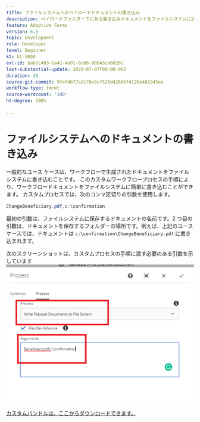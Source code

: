 ```yaml
---
title: ファイルシステムへのペイロードドキュメントの書き込み
description: ペイロードフォルダー下にある書き込みドキュメントをファイルシステムに追加するカスタムプロセスステップです。
feature: Adaptive Forms
version: 6.5
topic: Development
role: Developer
level: Beginner
kt: kt-9859
exl-id: bab7c403-ba42-4a91-8c86-90b43ca6026c
last-substantial-update: 2020-07-07T00:00:00Z
duration: 29
source-git-commit: 9fef4b77a2c70c8cf525d42686f4120e481945ee
workflow-type: tm+mt
source-wordcount: '140'
ht-degree: 100%

---
```


# ファイルシステムへのドキュメントの書き込み

一般的なユース ケースは、ワークフローで生成されたドキュメントをファイル システムに書き込むことです。
このカスタムワークフロープロセスの手順により、ワークフロードキュメントをファイルシステムに簡単に書き込むことができます。
カスタムプロセスでは、次のコンマ区切りの引数を使用します。

```java
ChangeBeneficiary.pdf,c:\confirmation
```

最初の引数は、ファイルシステムに保存するドキュメントの名前です。2 つ目の引数は、ドキュメントを保存するフォルダーの場所です。例えば、上記のユースケースでは、ドキュメントは `c:\confirmation\ChangeBeneficiary.pdf` に書き込まれます。

次のスクリーンショットは、カスタムプロセスの手順に渡す必要のある引数を示しています
![write-payload-file-system](assets/write-payload-file-system.png)

[カスタムバンドルは、ここからダウンロードできます。](/help/forms/assets/common-osgi-bundles/SetValueApp.core-1.0-SNAPSHOT.jar)
